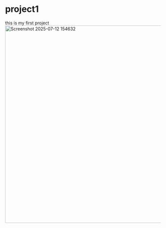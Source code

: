 # project1
this is my first project
<img width="1351" height="636" alt="Screenshot 2025-07-12 154632" src="https://github.com/user-attachments/assets/2fc4312c-e95e-4670-9c7c-8f4d2709ccad" />
